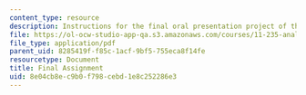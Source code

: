 ```yaml
---
content_type: resource
description: Instructions for the final oral presentation project of the course.
file: https://ol-ocw-studio-app-qa.s3.amazonaws.com/courses/11-235-analyzing-projects-and-organizations-fall-2009/8e04cb8ec9b0f798cebd1e8c252286e3_MIT11_235F09_final_assign.pdf
file_type: application/pdf
parent_uid: 8285419f-f85c-1acf-9bf5-755eca8f14fe
resourcetype: Document
title: Final Assignment
uid: 8e04cb8e-c9b0-f798-cebd-1e8c252286e3
---
```

